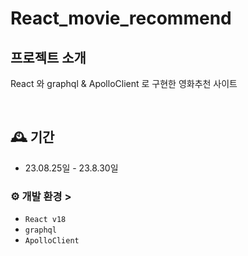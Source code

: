 # React_movie_recommend

## 프로젝트 소개

React 와 graphql & ApolloClient 로 구현한 영화추천 사이트

<br>

## 🕰️ 기간

- 23.08.25일 - 23.8.30일

### ⚙️ 개발 환경 >

- `React v18`
- `graphql `
- `ApolloClient`

